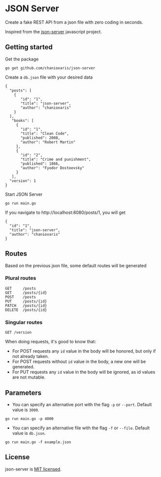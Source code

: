 # JSON Server

Create a fake REST API from a json file with zero coding in seconds.

Inspired from the [json-server](https://github.com/typicode/json-server) javascript project.

## Getting started
Get the package

`go get github.com/chanioxaris/json-server`

Create a `db.json` file with your desired data

    {
      "posts": [
        { 
           "id": "1", 
           "title": "json-server", 
           "author": "chanioxaris" 
        }
      ],
       "books": [
         {
           "id": "1",
           "title": "Clean Code",
           "published": 2008,
           "author": "Robert Martin"
         },
         {
           "id": "2",
           "title": "Crime and punishment",
           "published": 1866,
           "author": "Fyodor Dostoevsky"
         }
       ],
      "version": 1
    }
    
Start JSON Server

`go run main.go`

If you navigate to http://localhost:8080/posts/1, you will get

    { 
      "id": "1", 
      "title": "json-server", 
      "author": "chanioxaris" 
    }

## Routes
Based on the previous json file, some default routes will be generated

### Plural routes

````
GET     /posts
GET     /posts/{id}
POST    /posts
PUT     /posts/{id}
PATCH   /posts/{id}
DELETE  /posts/{id}
````
### Singular routes

````
GET /version
````

When doing requests, it's good to know that:
- For POST requests any `id` value in the body will be honored, but only if not already taken.
- For POST requests without `id` value in the body, a new one will be generated.
- For PUT requests any `id` value in the body will be ignored, as id values are not mutable.

## Parameters
- You can specify an alternative port with the flag `-p` or `--port`. Default value is `3000`.

`go run main.go -p 4000`

- You can specify an alternative file with the flag `-f` or `--file`. Default value is `db.json`.

`go run main.go -f example.json`


## License

json-server is [MIT licensed](LICENSE).